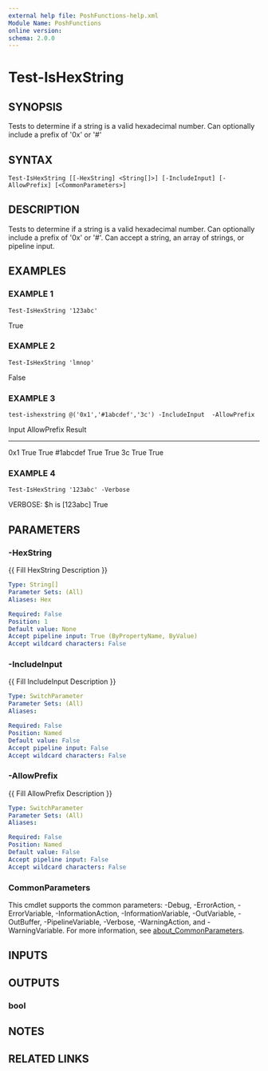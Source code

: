 ```yaml
---
external help file: PoshFunctions-help.xml
Module Name: PoshFunctions
online version:
schema: 2.0.0
---
```


# Test-IsHexString

## SYNOPSIS
Tests to determine if a string is a valid hexadecimal number.
Can optionally include a prefix of '0x' or '#'

## SYNTAX

```
Test-IsHexString [[-HexString] <String[]>] [-IncludeInput] [-AllowPrefix] [<CommonParameters>]
```

## DESCRIPTION
Tests to determine if a string is a valid hexadecimal number.
Can optionally include a prefix of '0x' or '#'.
Can accept a string, an array of strings, or pipeline input.

## EXAMPLES

### EXAMPLE 1
```
Test-IsHexString '123abc'
```

True

### EXAMPLE 2
```
Test-IsHexString 'lmnop'
```

False

### EXAMPLE 3
```
test-ishexstring @('0x1','#1abcdef','3c') -IncludeInput  -AllowPrefix
```

Input    AllowPrefix Result
-----    ----------- ------
0x1             True   True
#1abcdef        True   True
3c              True   True

### EXAMPLE 4
```
Test-IsHexString '123abc' -Verbose
```

VERBOSE: $h is \[123abc\]
True

## PARAMETERS

### -HexString
{{ Fill HexString Description }}

```yaml
Type: String[]
Parameter Sets: (All)
Aliases: Hex

Required: False
Position: 1
Default value: None
Accept pipeline input: True (ByPropertyName, ByValue)
Accept wildcard characters: False
```

### -IncludeInput
{{ Fill IncludeInput Description }}

```yaml
Type: SwitchParameter
Parameter Sets: (All)
Aliases:

Required: False
Position: Named
Default value: False
Accept pipeline input: False
Accept wildcard characters: False
```

### -AllowPrefix
{{ Fill AllowPrefix Description }}

```yaml
Type: SwitchParameter
Parameter Sets: (All)
Aliases:

Required: False
Position: Named
Default value: False
Accept pipeline input: False
Accept wildcard characters: False
```

### CommonParameters
This cmdlet supports the common parameters: -Debug, -ErrorAction, -ErrorVariable, -InformationAction, -InformationVariable, -OutVariable, -OutBuffer, -PipelineVariable, -Verbose, -WarningAction, and -WarningVariable. For more information, see [about_CommonParameters](http://go.microsoft.com/fwlink/?LinkID=113216).

## INPUTS

## OUTPUTS

### bool
## NOTES

## RELATED LINKS
